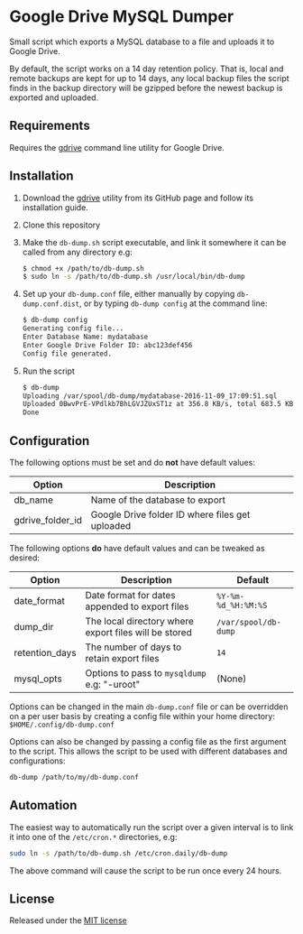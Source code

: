 # Google Drive MySQL Dumper

Small script which exports a MySQL database to a file and uploads it to Google Drive.

By default, the script works on a 14 day retention policy. That is, local and remote backups are kept
for up to 14 days, any local backup files the script finds in the backup directory will be gzipped before
the newest backup is exported and uploaded.

## Requirements
Requires the [gdrive](https://github.com/prasmussen/gdrive) command line utility for Google Drive.

## Installation
1. Download the [gdrive](https://github.com/prasmussen/gdrive)  utility from its GitHub page and follow its installation guide.
2. Clone this repository
3. Make the `db-dump.sh` script executable, and link it somewhere it can be called from any directory e.g:

	```sh
	$ chmod +x /path/to/db-dump.sh
	$ sudo ln -s /path/to/db-dump.sh /usr/local/bin/db-dump
	```
		
4. Set up your `db-dump.conf` file, either manually by copying `db-dump.conf.dist`, or by typing `db-dump config` at the command line:

	```sh
	$ db-dump config
	Generating config file...
	Enter Database Name: mydatabase    
	Enter Google Drive Folder ID: abc123def456
	Config file generated.
	```
		
5. Run the script

	```sh
	$ db-dump
	Uploading /var/spool/db-dump/mydatabase-2016-11-09_17:09:51.sql
	Uploaded 0BwvPrE-VPdlkb7BhLGVJZUxST1z at 356.8 KB/s, total 683.5 KB
	Done
	```

## Configuration

The following options must be set and do **not** have default values:

| Option | Description |
| ------ | ----------- |
| db_name | Name of the database to export |
| gdrive_folder_id | Google Drive folder ID where files get uploaded |

The following options **do** have default values and can be tweaked as desired:

| Option | Description | Default |
| ------ | ----------- | ------- |
| date_format | Date format for dates appended to export files | `%Y-%m-%d_%H:%M:%S` |
| dump_dir | The local directory where export files will be stored | `/var/spool/db-dump` |
| retention_days | The number of days to retain export files | `14` |
| mysql_opts | Options to pass to `mysqldump` e.g: "-uroot" | (None) |

Options can be changed in the main `db-dump.conf` file or can be overridden on a per user basis by creating
a config file within your home directory: `$HOME/.config/db-dump.conf`

Options can also be changed by passing a config file as the first argument to the script. This allows the script to be
used with different databases and configurations:

```sh
db-dump /path/to/my/db-dump.conf
```

## Automation
The easiest way to automatically run the script over a given interval is to link it into one of the
`/etc/cron.*` directories, e.g:

```sh
sudo ln -s /path/to/db-dump.sh /etc/cron.daily/db-dump
```

The above command will cause the script to be run once every 24 hours.

## License
Released under the [MIT license](LICENSE)
